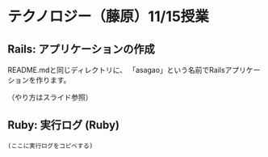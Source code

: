 # テクノロジー（藤原）11/15授業

## Rails: アプリケーションの作成

README.mdと同じディレクトリに、
「asagao」という名前でRailsアプリケーションを作ります。

（やり方はスライド参照）

## Ruby: 実行ログ (Ruby)

```
(ここに実行ログをコピペする)
```

